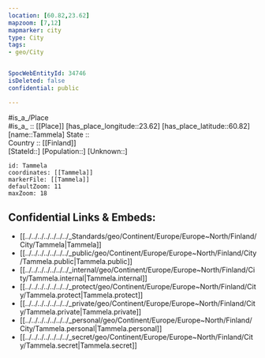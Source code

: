 ```yaml
---
location: [60.82,23.62] 
mapzoom: [7,12] 
mapmarker: city 
type: City
tags:
- geo/City


SpocWebEntityId: 34746
isDeleted: false
confidential: public

---
```

#is_a_/Place  
#is_a_ :: [[Place]] 
[has_place_longitude::23.62] 
[has_place_latitude::60.82] 
[name::Tammela] 
State ::  
Country :: [[Finland]]  
[StateId::] 
[Population::] 
[Unknown::] 


```leaflet
id: Tammela
coordinates: [[Tammela]] 
markerFile: [[Tammela]] 
defaultZoom: 11 
maxZoom: 18
```


## Confidential Links & Embeds: 
- [[../../../../../../../_Standards/geo/Continent/Europe/Europe~North/Finland/City/Tammela|Tammela]] 
- [[../../../../../../../_public/geo/Continent/Europe/Europe~North/Finland/City/Tammela.public|Tammela.public]] 
- [[../../../../../../../_internal/geo/Continent/Europe/Europe~North/Finland/City/Tammela.internal|Tammela.internal]] 
- [[../../../../../../../_protect/geo/Continent/Europe/Europe~North/Finland/City/Tammela.protect|Tammela.protect]] 
- [[../../../../../../../_private/geo/Continent/Europe/Europe~North/Finland/City/Tammela.private|Tammela.private]] 
- [[../../../../../../../_personal/geo/Continent/Europe/Europe~North/Finland/City/Tammela.personal|Tammela.personal]] 
- [[../../../../../../../_secret/geo/Continent/Europe/Europe~North/Finland/City/Tammela.secret|Tammela.secret]] 
